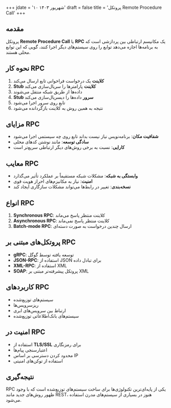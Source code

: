 +++
jdate = '۱۰ شهریور ۱۴۰۳'
draft = false
title = 'پروتکل Remote Procedure Call'
+++

## مقدمه
پروتکل **Remote Procedure Call** یا **RPC** یک مکانیسم ارتباطی بین پردازشی است که به برنامه‌ها اجازه می‌دهد توابع را روی سیستم‌های دیگر اجرا کنند، گویی که این توابع محلی هستند.

## نحوه کار RPC
1. **کلاینت** یک درخواست فراخوانی تابع ارسال می‌کند
2. **Stub کلاینت** پارامترها را سریال‌سازی می‌کند
3. داده‌ها از طریق شبکه منتقل می‌شوند
4. **Stub سرور** داده‌ها را دیسریال‌سازی می‌کند
5. تابع روی سرور اجرا می‌شود
6. نتیجه به همین روش به کلاینت بازگردانده می‌شود

## مزایای RPC
- **شفافیت مکان**: برنامه‌نویس نیاز نیست بداند تابع روی چه سیستمی اجرا می‌شود
- **سادگی توسعه**: مانند نوشتن کدهای محلی
- **کارایی**: نسبت به برخی روش‌های دیگر ارتباطی سریع‌تر است

## معایب RPC
- **وابستگی به شبکه**: مشکلات شبکه مستقیماً بر عملکرد تأثیر می‌گذارد
- **امنیت**: نیاز به مکانیزم‌های احراز هویت قوی
- **نسخه‌بندی**: تغییر در رابط‌ها می‌تواند مشکلات سازگاری ایجاد کند

## انواع RPC
1. **Synchronous RPC**: کلاینت منتظر پاسخ می‌ماند
2. **Asynchronous RPC**: کلاینت منتظر پاسخ نمی‌ماند
3. **Batch-mode RPC**: ارسال چندین درخواست به صورت دسته‌ای

## پروتکل‌های مبتنی بر RPC
- **gRPC**: توسعه یافته توسط گوگل
- **JSON-RPC**: استفاده از JSON برای تبادل داده
- **XML-RPC**: استفاده از XML
- **SOAP**: پروتکل پیشرفته‌تر مبتنی بر XML

## کاربردهای RPC
- سیستم‌های توزیع‌شده
- ریزسرویس‌ها
- ارتباط بین سرویس‌های ابری
- سیستم‌های بانک‌اطلاعاتی توزیع‌شده

## امنیت در RPC
- استفاده از **TLS/SSL** برای رمزنگاری
- اعتبارسنجی پیام‌ها
- محدود کردن دسترسی بر اساس IP
- استفاده از توکن‌های امنیتی

## نتیجه‌گیری
RPC یکی از پایه‌ای‌ترین تکنولوژی‌ها برای ساخت سیستم‌های توزیع‌شده است که با وجود ظهور روش‌های جدید مانند REST، هنوز در بسیاری از سیستم‌های مدرن استفاده می‌شود.